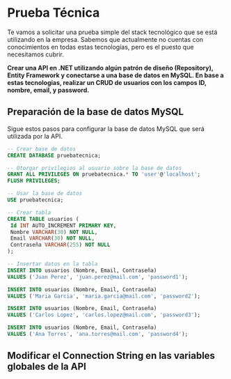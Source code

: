 # Prueba Técnica

Te vamos a solicitar una prueba simple del stack tecnológico que se está utilizando en la empresa. Sabemos que actualmente no cuentas con conocimientos en todas estas tecnologías, pero es el puesto que necesitamos cubrir.

**Crear una API en .NET utilizando algún patrón de diseño (Repository), Entity Framework y conectarse a una base de datos en MySQL.
En base a estas tecnologías, realizar un CRUD de usuarios con los campos ID, nombre, email, y password.**

## Preparación de la base de datos MySQL

Sigue estos pasos para configurar la base de datos MySQL que será utilizada por la API.

   ```sql
-- Crear base de datos
CREATE DATABASE pruebatecnica;

-- Otorgar privilegios al usuario sobre la base de datos
GRANT ALL PRIVILEGES ON pruebatecnica.* TO 'user'@'localhost';
FLUSH PRIVILEGES;

-- Usar la base de datos
USE pruebatecnica;

-- Crear tabla
CREATE TABLE usuarios (
    Id INT AUTO_INCREMENT PRIMARY KEY,
    Nombre VARCHAR(30) NOT NULL,
    Email VARCHAR(30) NOT NULL,
    Contraseña VARCHAR(255) NOT NULL
);

-- Insertar datos en la tabla
INSERT INTO usuarios (Nombre, Email, Contraseña) 
VALUES ('Juan Perez', 'juan.perez@mail.com', 'password1');

INSERT INTO usuarios (Nombre, Email, Contraseña) 
VALUES ('Maria Garcia', 'maria.garcia@mail.com', 'password2');

INSERT INTO usuarios (Nombre, Email, Contraseña) 
VALUES ('Carlos Lopez', 'carlos.lopez@mail.com', 'password3');

INSERT INTO usuarios (Nombre, Email, Contraseña) 
VALUES ('Ana Torres', 'ana.torres@mail.com', 'password4');

```
## Modificar el Connection String en las variables globales de la API
```bash

